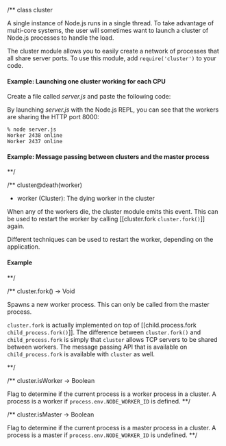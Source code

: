 /**
class cluster

A single instance of Node.js runs in a single thread. To take advantage of multi-core systems, the user will sometimes want to launch a cluster of Node.js processes to handle the load.

The cluster module allows you to easily create a network of processes that all share server ports. To use this module, add `require('cluster')` to your code.

#### Example: Launching one cluster working for each CPU

Create a file called _server.js_ and paste the following code:

<script src='http://snippets.nodemanual.org/github.com/mattpardee/nodemanual.org-examples/nodejs_ref_guide/cluster/server.js?linestart=3&lineend=0&showlines=false' defer='defer'></script>

By launching _server.js_ with the Node.js REPL, you can see that the workers are sharing the HTTP port 8000:

    % node server.js
    Worker 2438 online
    Worker 2437 online

#### Example: Message passing between clusters and the master process

<script src='http://snippets.nodemanual.org/github.com/mattpardee/nodemanual.org-examples/nodejs_ref_guide/cluster/cluster.js?linestart=3&lineend=0&showlines=false' defer='defer'></script>

**/

/**
cluster@death(worker)
- worker (Cluster): The dying worker in the cluster

When any of the workers die, the cluster module emits this event. This can be used to restart the worker by calling [[cluster.fork `cluster.fork()`]] again.

Different techniques can be used to restart the worker, depending on the application.

#### Example

<script src='http://snippets.nodemanual.org/github.com/mattpardee/nodemanual.org-examples/nodejs_ref_guide/cluster/cluster.death.js?linestart=3&lineend=0&showlines=false' defer='defer'></script>

**/ 


/**
cluster.fork() -> Void

Spawns a new worker process. This can only be called from the master process.

 `cluster.fork` is actually implemented on top of [[child.process.fork `child_process.fork()`]]. The difference between `cluster.fork()` and `child_process.fork` is simply that `cluster` allows TCP servers to be shared between workers. The message passing API that is available on `child_process.fork` is available with `cluster` as well.

**/


/**
cluster.isWorker -> Boolean


Flag to determine if the current process is a worker process in a cluster. A process is a worker if `process.env.NODE_WORKER_ID` is defined.
**/


/**
cluster.isMaster -> Boolean


Flag to determine if the current process is a master process in a cluster. A process is a master if `process.env.NODE_WORKER_ID` is undefined.
**/ 
